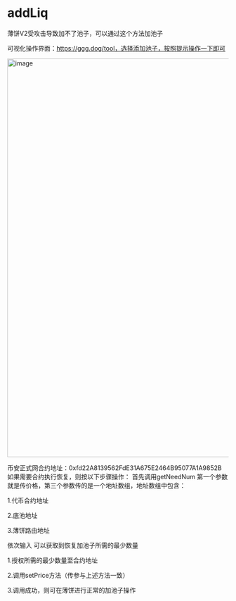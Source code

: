 # addLiq
薄饼V2受攻击导致加不了池子，可以通过这个方法加池子



可视化操作界面：https://ggg.dog/tool，选择添加池子，按照提示操作一下即可

<img width="906" alt="image" src="https://github.com/yagong321/addLiq/assets/119032838/7e840fe1-0e0c-4298-b772-d2cef807fba3">


币安正式网合约地址：0xfd22A8139562FdE31A675E2464B95077A1A9852B
如果需要合约执行恢复，则按以下步骤操作：
首先调用getNeedNum
第一个参数就是传价格，第三个参数传的是一个地址数组，地址数组中包含：

1.代币合约地址

2.底池地址

3.薄饼路由地址

依次输入
可以获取到恢复加池子所需的最少数量


1.授权所需的最少数量至合约地址

2.调用setPrice方法（传参与上述方法一致）

3.调用成功，则可在薄饼进行正常的加池子操作






